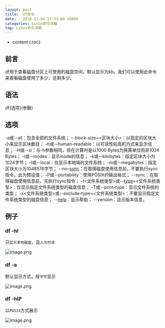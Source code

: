 ```yaml
---
layout: post
title:  df命令
date:   2018-11-04 17:53:00 +0800
categories: Linux命令详解
tag: Linux命令详解
---
```


* content
{:toc}

## 前言

df用于查看磁盘分区上可使用的磁盘空间，默认显示为kb。我们可以使用此命令来查看磁盘使用了多少，还剩多少。

## 语法

df(选项)(参数)

## 选项

-a或--all：包含全部的文件系统；
--block-size=<区块大小>：以指定的区块大小来显示区块数目；
-h或--human-readable：以可读性较高的方式来显示信息；
-H或--si：与-h参数相同，但在计算时是以1000 Bytes为换算单位而非1024 Bytes；
-i或--inodes：显示inode的信息；
-k或--kilobytes：指定区块大小为1024字节；
-l或--local：仅显示本地端的文件系统；
-m或--megabytes：指定区块大小为1048576字节；
--no-[sync](http://man.linuxde.net/sync "sync命令")：在取得磁盘使用信息前，不要执行sync指令，此为预设值；
-P或--portability：使用POSIX的输出格式；
--sync：在取得磁盘使用信息前，先执行sync指令；
-t<文件系统类型>或--[type](http://man.linuxde.net/type "type命令")=<文件系统类型>：仅显示指定文件系统类型的磁盘信息；
-T或--print-type：显示文件系统的类型；
-x<文件系统类型>或--exclude-type=<文件系统类型>：不要显示指定文件系统类型的磁盘信息；
--[help](http://man.linuxde.net/help "help命令")：显示帮助；
--version：显示版本信息。</pre>

## 例子

### df -hl

只`显示本地磁盘`，且`人为可读`

![image.png](https://upload-images.jianshu.io/upload_images/845143-c29bbf0cced3b5d6.png)

### df -a

默认显示方式，按`字节`显示

![image.png](https://upload-images.jianshu.io/upload_images/845143-ecbaf97a3bd8d966.png)

### df -hlP

以`POSIX`方式展示

![image.png](https://upload-images.jianshu.io/upload_images/845143-1fc15d9eb9f21261.png)
